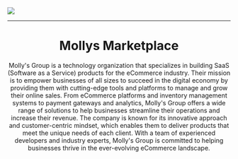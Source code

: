 <img src="https://raw.githubusercontent.com/mollys-uzbekistan/.github/master/profile/section.jpg"/>
<hr/>
<h1 align="center">Mollys Marketplace</h1>
<p align="center">Molly's Group is a technology organization that specializes in building SaaS (Software as a Service) products for the eCommerce industry. Their mission is to empower businesses of all sizes to succeed in the digital economy by providing them with cutting-edge tools and platforms to manage and grow their online sales. From eCommerce platforms and inventory management systems to payment gateways and analytics, Molly's Group offers a wide range of solutions to help businesses streamline their operations and increase their revenue. The company is known for its innovative approach and customer-centric mindset, which enables them to deliver products that meet the unique needs of each client. With a team of experienced developers and industry experts, Molly's Group is committed to helping businesses thrive in the ever-evolving eCommerce landscape.</p>
